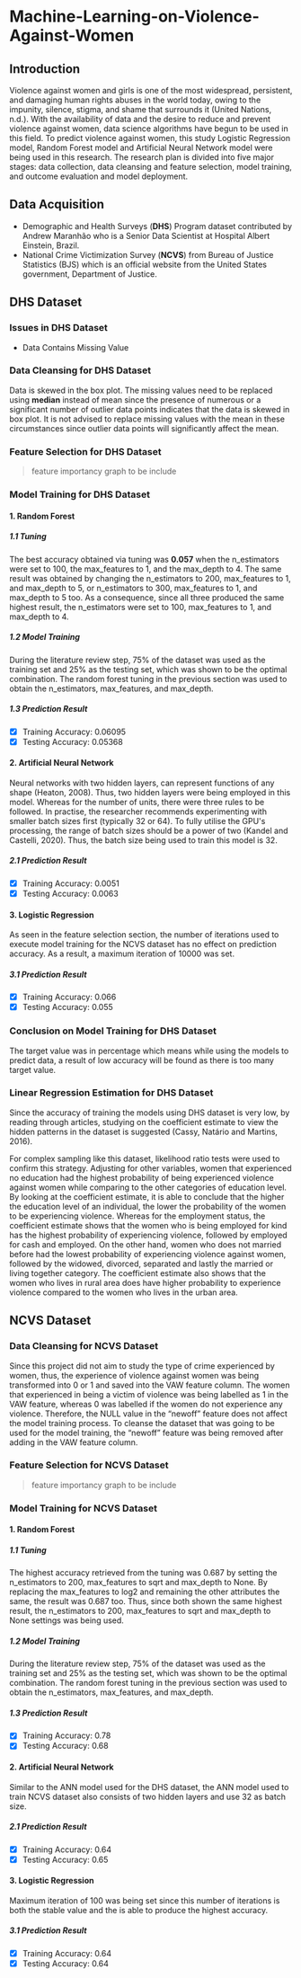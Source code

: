 # Machine-Learning-on-Violence-Against-Women
## Introduction
Violence against women and girls is one of the most widespread, persistent, and damaging human rights abuses in the world today, owing to the impunity, silence, 
stigma, and shame that surrounds it (United Nations, n.d.). With the availability of data and the desire to reduce and prevent violence against women, data 
science algorithms have begun to be used in this field. To predict violence against women, this study Logistic Regression model, Random Forest model and Artificial Neural Network model were being used in this research. The research plan is divided into five major stages: data collection, data cleansing and feature selection, model training, and outcome evaluation and model deployment.

## Data Acquisition 
- Demographic and Health Surveys (**DHS**) Program dataset contributed by Andrew Maranhão who is a Senior Data Scientist at Hospital Albert Einstein, Brazil.
- National Crime Victimization Survey (**NCVS**) from Bureau of Justice Statistics (BJS) which is an official website from the United States government, Department of Justice.

## DHS Dataset
  
### Issues in DHS Dataset
- Data Contains Missing Value

### Data Cleansing for DHS Dataset
Data is skewed in the box plot. The missing values need to be replaced using **median** instead of mean since the presence of numerous or a significant number of outlier data points indicates that the data is skewed in box plot. It is not advised to replace missing values with the mean in these circumstances since outlier data points will significantly affect the mean.

### Feature Selection for DHS Dataset
> feature importancy graph to be include

### Model Training for DHS Dataset
#### 1. Random Forest
##### 1.1 Tuning
The best accuracy obtained via tuning was **0.057** when the n_estimators were set to 100, the max_features to 1, and the max_depth to 4. The same result was obtained by changing the n_estimators to 200, max_features to 1, and max_depth to 5, or n_estimators to 300, max_features to 1, and max_depth to 5 too. As a consequence, since all three produced the same highest result, the n_estimators were set to 100, max_features to 1, and max_depth to 4.
##### 1.2 Model Training
During the literature review step, 75% of the dataset was used as the training set and 25% as the testing set, which was shown to be the optimal combination. The random forest tuning in the previous section was used to obtain the n_estimators, max_features, and max_depth.
##### 1.3 Prediction Result 
- [x] Training Accuracy: 0.06095
- [x] Testing Accuracy: 0.05368

#### 2. Artificial Neural Network 
Neural networks with two hidden layers, can represent functions of any shape (Heaton, 2008). Thus, two hidden layers were being employed in this model. Whereas for the number of units, there were three rules to be followed. In practise, the researcher recommends experimenting with smaller batch sizes first (typically 32 or 64). To fully utilise the GPU's processing, the range of batch sizes should be a power of two (Kandel and Castelli, 2020). Thus, the batch size being used to train this model is 32. 
##### 2.1 Prediction Result 
- [x] Training Accuracy: 0.0051
- [x] Testing Accuracy: 0.0063

#### 3. Logistic Regression
As seen in the feature selection section, the number of iterations used to execute model training for the NCVS dataset has no effect on prediction accuracy. As a result, a maximum iteration of 10000 was set.
##### 3.1 Prediction Result 
- [x] Training Accuracy: 0.066
- [x] Testing Accuracy: 0.055

### Conclusion on Model Training for DHS Dataset
The target value was in percentage which means while using the models to predict data, a result of low accuracy will be found as there is too many target value. 

### Linear Regression Estimation for DHS Dataset
Since the accuracy of training the models using DHS dataset is very low, by reading through articles, studying on the coefficient estimate to view the hidden patterns in the dataset is suggested (Cassy, Natário and Martins, 2016).

For complex sampling like this dataset, likelihood ratio tests were used to confirm this strategy. Adjusting for other variables, women that experienced no education had the highest probability of being experienced violence against women while comparing to the other categories of education level. By looking at the coefficient estimate, it is able to conclude that the higher the education level of an individual, the lower the probability of the women to be experiencing violence. Whereas for the employment status, the coefficient estimate shows that the women who is being employed for kind has the highest probability of experiencing violence, followed by employed for cash and employed. On the other hand, women who does not married before had the lowest probability of experiencing 
violence against women, followed by the widowed, divorced, separated and lastly the married or living together category. The coefficient estimate also shows that the women who lives in rural area does have higher probability to experience violence compared to the women who lives in the urban area.

## NCVS Dataset
### Data Cleansing for NCVS Dataset
Since this project did not aim to study the type of crime experienced by women, thus, the experience of violence against women was being transformed into 0 or 1 and saved into the VAW feature column. The women that experienced in being a victim of violence was being labelled as 1 in the VAW feature, whereas 0 was labelled if the women do not experience any violence. Therefore, the NULL value in the “newoff” feature does not affect the model training process. To cleanse the dataset that was going to be used for the model training, the “newoff” feature was being removed after adding in the VAW feature column.

### Feature Selection for NCVS Dataset
> feature importancy graph to be include

### Model Training for NCVS Dataset
#### 1. Random Forest
##### 1.1 Tuning
The highest accuracy retrieved from the tuning was 0.687 by setting the n_estimators to 200, max_features to sqrt and max_depth to None. By replacing the max_features to log2 and remaining the other attributes the same, the result was 0.687 too. Thus, since both shown the same highest result, the n_estimators to 200, max_features to sqrt and max_depth to None settings was being used. 
##### 1.2 Model Training
During the literature review step, 75% of the dataset was used as the training set and 25% as the testing set, which was shown to be the optimal combination. The random forest tuning in the previous section was used to obtain the n_estimators, max_features, and max_depth.
##### 1.3 Prediction Result 
- [x] Training Accuracy: 0.78
- [x] Testing Accuracy: 0.68

#### 2. Artificial Neural Network
Similar to the ANN model used for the DHS dataset, the ANN model used to train NCVS dataset also consists of two hidden layers and use 32 as batch size. 
##### 2.1 Prediction Result 
- [x] Training Accuracy: 0.64
- [x] Testing Accuracy: 0.65

#### 3. Logistic Regression
Maximum iteration of 100 was being set since this number of iterations is both the stable value and the is able to produce the highest accuracy. 
##### 3.1 Prediction Result 
- [x] Training Accuracy: 0.64
- [x] Testing Accuracy: 0.64
